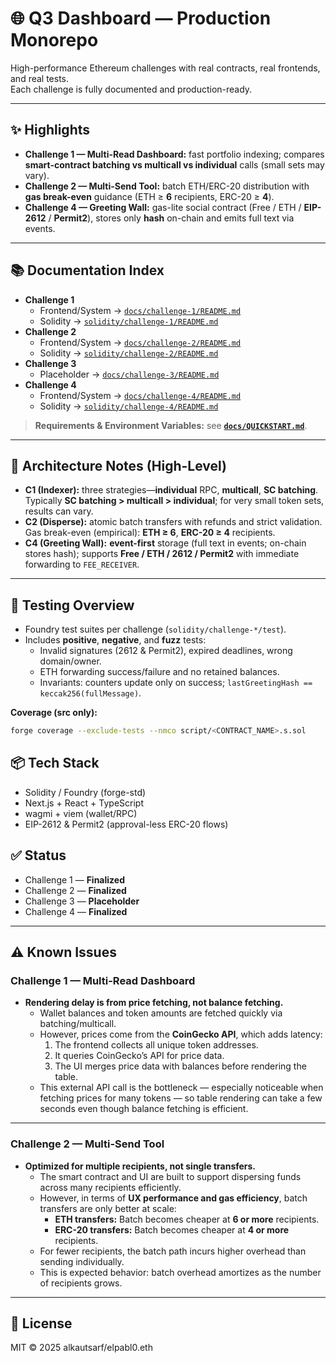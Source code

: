 # 🌐 Q3 Dashboard — Production Monorepo

High-performance Ethereum challenges with real contracts, real frontends, and real tests.  
Each challenge is fully documented and production-ready.

---

## ✨ Highlights
- **Challenge 1 — Multi-Read Dashboard:** fast portfolio indexing; compares **smart-contract batching vs multicall vs individual** calls (small sets may vary).
- **Challenge 2 — Multi-Send Tool:** batch ETH/ERC-20 distribution with **gas break-even** guidance (ETH ≥ **6** recipients, ERC-20 ≥ **4**).
- **Challenge 4 — Greeting Wall:** gas-lite social contract (Free / ETH / **EIP-2612** / **Permit2**), stores only **hash** on-chain and emits full text via events.

---

## 📚 Documentation Index
- **Challenge 1**
  - Frontend/System → [`docs/challenge-1/README.md`](./docs/challenge-1/README.md)
  - Solidity → [`solidity/challenge-1/README.md`](./src/app/solidity/challenge-1/README.md)
- **Challenge 2**
  - Frontend/System → [`docs/challenge-2/README.md`](./docs/challenge-2/README.md)
  - Solidity → [`solidity/challenge-2/README.md`](./src/app/solidity/challenge-2/README.md)
- **Challenge 3**
  - Placeholder → [`docs/challenge-3/README.md`](./docs/challenge-3/README.md)
- **Challenge 4**
  - Frontend/System → [`docs/challenge-4/README.md`](./docs/challenge-4/README.md)
  - Solidity → [`solidity/challenge-4/README.md`](./src/app/solidity/challenge-4/README.md)

> **Requirements & Environment Variables:** see **[`docs/QUICKSTART.md`](./docs/QUICKSTART.md)**.

---

## 🧠 Architecture Notes (High-Level)
- **C1 (Indexer):** three strategies—**individual** RPC, **multicall**, **SC batching**. Typically **SC batching > multicall > individual**; for very small token sets, results can vary.
- **C2 (Disperse):** atomic batch transfers with refunds and strict validation. Gas break-even (empirical): **ETH ≥ 6**, **ERC-20 ≥ 4** recipients.
- **C4 (Greeting Wall):** **event-first** storage (full text in events; on-chain stores hash); supports **Free / ETH / 2612 / Permit2** with immediate forwarding to `FEE_RECEIVER`.

---

## 🧪 Testing Overview
- Foundry test suites per challenge (`solidity/challenge-*/test`).
- Includes **positive**, **negative**, and **fuzz** tests:
  - Invalid signatures (2612 & Permit2), expired deadlines, wrong domain/owner.
  - ETH forwarding success/failure and no retained balances.
  - Invariants: counters update only on success; `lastGreetingHash == keccak256(fullMessage)`.

**Coverage (src only):**
```bash
forge coverage --exclude-tests --nmco script/<CONTRACT_NAME>.s.sol
```

## 📦 Tech Stack
- Solidity / Foundry (forge-std)
- Next.js + React + TypeScript
- wagmi + viem (wallet/RPC)
- EIP-2612 & Permit2 (approval-less ERC-20 flows)
  
## ✅ Status
- Challenge 1 — **Finalized**
- Challenge 2 — **Finalized**
- Challenge 3 — **Placeholder**
- Challenge 4 — **Finalized**

---

## ⚠️ Known Issues

### Challenge 1 — Multi-Read Dashboard
- **Rendering delay is from price fetching, not balance fetching.**  
  - Wallet balances and token amounts are fetched quickly via batching/multicall.  
  - However, prices come from the **CoinGecko API**, which adds latency:  
    1. The frontend collects all unique token addresses.  
    2. It queries CoinGecko’s API for price data.  
    3. The UI merges price data with balances before rendering the table.  
  - This external API call is the bottleneck — especially noticeable when fetching prices for many tokens — so table rendering can take a few seconds even though balance fetching is efficient.

---

### Challenge 2 — Multi-Send Tool
- **Optimized for multiple recipients, not single transfers.**  
  - The smart contract and UI are built to support dispersing funds across many recipients efficiently.  
  - However, in terms of **UX performance and gas efficiency**, batch transfers are only better at scale:  
    - **ETH transfers:** Batch becomes cheaper at **6 or more** recipients.  
    - **ERC-20 transfers:** Batch becomes cheaper at **4 or more** recipients.  
  - For fewer recipients, the batch path incurs higher overhead than sending individually.  
  - This is expected behavior: batch overhead amortizes as the number of recipients grows.  

---

## 📄 License

MIT © 2025 alkautsarf/elpabl0.eth
